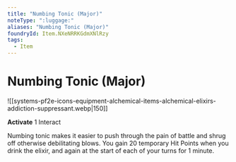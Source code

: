 ```yaml
---
title: "Numbing Tonic (Major)"
noteType: ":luggage:"
aliases: "Numbing Tonic (Major)"
foundryId: Item.NXeNRRKGdmXNlRzy
tags:
  - Item
---
```


# Numbing Tonic (Major)
![[systems-pf2e-icons-equipment-alchemical-items-alchemical-elixirs-addiction-suppressant.webp|150]]

**Activate** 1 Interact

Numbing tonic makes it easier to push through the pain of battle and shrug off otherwise debilitating blows. You gain 20 temporary Hit Points when you drink the elixir, and again at the start of each of your turns for 1 minute.


